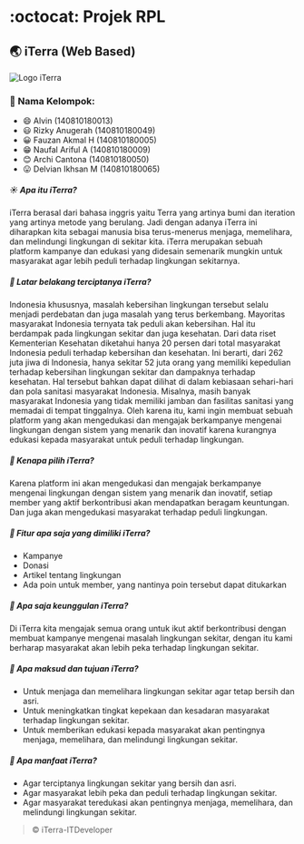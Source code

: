 # :octocat: Projek RPL
## :earth_asia: iTerra (Web Based)

<img src="https://github.com/alvin2105/iTerra/blob/master/assets/images/logo/iterra-01.png" alt="Logo iTerra">

### :notebook: Nama Kelompok:
* :smile: Alvin (140810180013)
* :smiley: Rizky Anugerah (140810180049)
* :grinning: Fauzan Akmal H (140810180005)
* :grin: Naufal Ariful A (140810180009)
* :blush: Archi Cantona (140810180050)
* :stuck_out_tongue: Delvian Ikhsan M (140810180065)

##### :sunny: Apa itu iTerra?
iTerra berasal dari bahasa inggris yaitu Terra yang artinya bumi dan iteration yang artinya metode yang berulang. Jadi dengan adanya iTerra ini diharapkan kita sebagai manusia bisa terus-menerus menjaga, memelihara, dan melindungi lingkungan di sekitar kita. iTerra merupakan sebuah platform kampanye dan edukasi yang didesain semenarik mungkin untuk masyarakat agar lebih peduli terhadap lingkungan sekitarnya.

##### :palm_tree: Latar belakang terciptanya iTerra?
Indonesia khususnya, masalah kebersihan lingkungan tersebut selalu menjadi perdebatan dan juga masalah yang terus berkembang. Mayoritas masyarakat Indonesia ternyata tak peduli akan kebersihan. Hal itu berdampak pada lingkungan sekitar dan juga kesehatan. Dari data riset Kementerian Kesehatan diketahui hanya 20 persen dari total masyarakat Indonesia peduli terhadap kebersihan dan kesehatan. Ini berarti, dari 262 juta jiwa di Indonesia, hanya sekitar 52 juta orang yang memiliki kepedulian terhadap kebersihan lingkungan sekitar dan dampaknya terhadap kesehatan. Hal tersebut bahkan dapat dilihat di dalam kebiasaan sehari-hari dan pola sanitasi masyarakat Indonesia. Misalnya, masih banyak masyarakat Indonesia yang tidak memiliki jamban dan fasilitas sanitasi yang memadai di tempat tinggalnya. 
Oleh karena itu, kami ingin membuat sebuah platform yang akan mengedukasi dan mengajak berkampanye mengenai lingkungan dengan sistem yang menarik dan inovatif karena kurangnya edukasi kepada masyarakat untuk peduli terhadap lingkungan.

##### :evergreen_tree: Kenapa pilih iTerra?
Karena platform ini akan mengedukasi dan mengajak berkampanye mengenai lingkungan dengan sistem yang menarik dan inovatif, setiap member yang aktif berkontribusi akan mendapatkan beragam keuntungan. Dan juga akan mengedukasi masyarakat terhadap peduli lingkungan.

##### :seedling: Fitur apa saja yang dimiliki iTerra?
* Kampanye
* Donasi
* Artikel tentang lingkungan
* Ada poin untuk member, yang nantinya poin tersebut dapat ditukarkan

##### :blossom: Apa saja keunggulan iTerra?
Di iTerra kita mengajak semua orang untuk ikut aktif berkontribusi dengan membuat kampanye mengenai masalah  lingkungan sekitar, dengan itu kami berharap masyarakat akan lebih peka terhadap lingkungan sekitar.

##### :sunflower: Apa maksud dan tujuan iTerra?
* Untuk menjaga dan memelihara lingkungan sekitar agar tetap bersih dan asri.
* Untuk meningkatkan tingkat kepekaan dan kesadaran masyarakat terhadap lingkungan sekitar.
* Untuk memberikan edukasi kepada masyarakat akan pentingnya menjaga, memelihara, dan melindungi lingkungan sekitar.

##### :hibiscus: Apa manfaat iTerra?
* Agar terciptanya lingkungan sekitar yang bersih dan asri.
* Agar masyarakat lebih peka dan peduli terhadap lingkungan sekitar.
* Agar masyarakat teredukasi akan pentingnya menjaga, memelihara, dan melindungi lingkungan sekitar.

>&copy; iTerra-ITDeveloper
